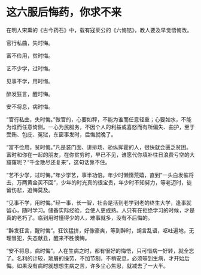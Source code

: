 # 这六服后悔药，你求不来

在明人宋熏的《古今药石》中，载有寇莱公的《六悔铭》，教人要及早觉悟悔改。 

官行私曲，失时悔。 

富不俭用，贫时悔。 

艺不少学，过时悔。 

见事不学，用时悔。 

醉发狂言，醒时悔。 

安不将息，病时悔。 

“官行私曲，失时悔。”做官的，心要如秤，不能为谁而任意轻重；心要如水，不能为谁而任意倚侧。一心为民服务，不因个人的利益或喜怒而有所偏失、曲护，至于受贿、包庇、冤狱，东窗事发时，后悔就晚了。 

“富不俭用，贫时悔。”凡是装门面、讲排场、骄纵挥霍的人，很快就会匮乏贫困。富时和你在一起的朋友，在你贫穷时，早已不见，谁愿代你填补往日浪费亏空的大窟窿呢？“千金散尽还复来”，这句话靠不住。 

“艺不少学，过时悔。”年少学艺，事半功倍。年少时懒惰荒嬉，直到“一头白发催将去，万两黄金买不回”，少年的时光真的很宝贵，年少时不知努力，等老迈时，徒留伤悲，追悔莫及。 

“见事不学，用时悔。”经一事，长一智，社会是活到老学到老的终生大学，逢事就留心，随时学习。储备实际经验，会使人更成熟。人只有在拒绝学习的时候，才是真的老朽了。临到用时懂得少的人，难事就多，没有不后悔的。 

“醉发狂言，醒时悔”。狂饮猛拼，好像豪爽，等到醉时，胡言乱语，呕吐遍地，无理冒犯，失态献丑，醒来不胜懊悔。 

“安不将息，病时悔”。人在生病之时，都有很好的悔悟，只可惜病一好转，就全忘了。名利的计较，琐屑的操劳，不加节制，不稍安息，必须等到生病，才开始后悔。如果没有病时就想想生病之苦，许多尘心焦思，就减去了一大半。